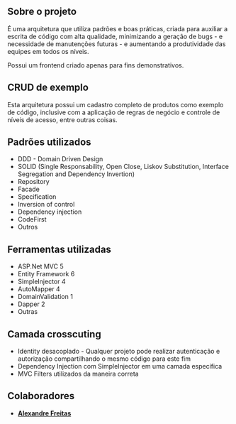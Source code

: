 ## Sobre o projeto
É uma arquitetura que utiliza padrões e boas práticas, criada para auxiliar a escrita de código com alta qualidade, minimizando a geração de bugs - e necessidade de manutenções futuras - e aumentando a produtividade das equipes em todos os níveis.

Possui um frontend criado apenas para fins demonstrativos.

## CRUD de exemplo
Esta arquitetura possui um cadastro completo de produtos como exemplo de código, inclusive com a aplicação de regras de negócio e controle de níveis de acesso, entre outras coisas.

## Padrões utilizados
- DDD - Domain Driven Design
- SOLID (Single Responsability, Open Close, Liskov Substitution, Interface Segregation and Dependency Invertion)
- Repository
- Facade
- Specification
- Inversion of control
- Dependency injection
- CodeFirst
- Outros

## Ferramentas utilizadas
- ASP.Net MVC 5
- Entity Framework 6
- SimpleInjector 4
- AutoMapper 4
- DomainValidation 1
- Dapper 2
- Outras

## Camada crosscuting
- Identity desacoplado - Qualquer projeto pode realizar autenticação e autorização compartilhando o mesmo código para este fim
- Dependency Injection com SimpleInjector em uma camada específica
- MVC Filters utilizados da maneira correta

## Colaboradores
- [**Alexandre Freitas**](https://www.linkedin.com/in/alexandredsfreitas)

